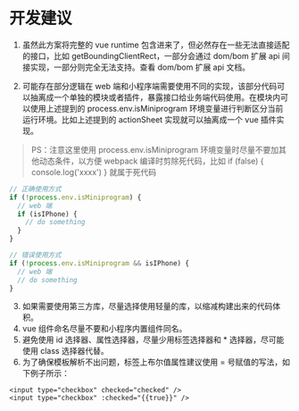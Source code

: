 # 开发建议

1. 虽然此方案将完整的 vue runtime 包含进来了，但必然存在一些无法直接适配的接口，比如 getBoundingClientRect，一部分会通过 dom/bom 扩展 api 间接实现，一部分则完全无法支持。查看 dom/bom 扩展 api 文档。

2. 可能存在部分逻辑在 web 端和小程序端需要使用不同的实现，该部分代码可以抽离成一个单独的模块或者插件，暴露接口给业务端代码使用。在模块内可以使用上述提到的 process.env.isMiniprogram 环境变量进行判断区分当前运行环境。比如上述提到的 actionSheet 实现就可以抽离成一个 vue 插件实现。

>PS：注意这里使用 process.env.isMiniprogram 环境变量时尽量不要加其他动态条件，以方便 webpack 编译时剪除死代码，比如 if (false) { console.log('xxxx') } 就属于死代码

```js
// 正确使用方式
if (!process.env.isMiniprogram) {
  // web 端
  if (isIPhone) {
    // do something
  }
}

// 错误使用方式
if (!process.env.isMiniprogram && isIPhone) {
  // web 端
  // do something
}
```

3. 如果需要使用第三方库，尽量选择使用轻量的库，以缩减构建出来的代码体积。
4. vue 组件命名尽量不要和小程序内置组件同名。
5. 避免使用 id 选择器、属性选择器，尽量少用标签选择器和 * 选择器，尽可能使用 class 选择器代替。
6. 为了确保模板解析不出问题，标签上布尔值属性建议使用 = 号赋值的写法，如下例子所示：

```
<input type="checkbox" checked="checked" />
<input type="checkbox" :checked="{{true}}" />
```